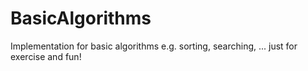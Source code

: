 # BasicAlgorithms
Implementation for basic algorithms e.g. sorting, searching, ... just for exercise and fun!
